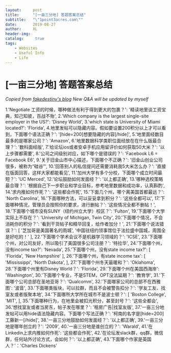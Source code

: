 ```yaml
---
layout:     post
title:      "[一亩三分地] 答题答案总结"
subtitle:   "\"1point3acres.com\""
date:       2019-08-27
author:     XL
header-img: 
catalog: 	 true
tags:
    - Websites
    - Useful Info
    - Life
---
```

# [一亩三分地] 答题答案总结

*Copied from [fakedestiny's blog](https://www.cnblogs.com/fakedestiny/p/11141450.html)*
*New Q&A will be updated by myself*

1.'Negotiate 工资的时候，哪种做法有利于得到更大的包裹？': '精读地里谈工资宝典，知己知彼，百战不殆',
2.'Which company is the largest single-site employer in the US?': 'Disney World',
3.'which state is University of Miami located?': 'Florida',
4.地里发帖可以隐藏内容。假如要设置200积分以上才可以看到，下面哪个语法正确？': '[hide=200]想要隐藏的内容[/hide]',
5.'地里面经数目最多的是哪家公司？': 'Amazon',
6.'地里数据科学类职位面经放在在什么版最合理？': '数科面经版',
7.'给论坛ios或者安卓手机应用留评价如何获取50大米？': '以上步骤都需要',
8.'公司之间级别对应，如下哪个是错误的？': 'Facebook L6 = Facebook E6',
9.'关于旧金山市中心描述，下面哪个不正确？': '旧金山创业公司很多，被称为“硅谷”',
10.'回答别人的私信提问还需要消耗我5大米怎么办？': '直接在版面回答，这样大家都能看见',
11.'加州大学有多个分校，下面哪个成立时间最短？': 'UC Merced',
12.'论坛鼓励如何发面经？': '以上都正确',
13.'哪种选校策略最合理？': '根据自己下一步职业和学业目标，参考地里数据和成功率，认真斟酌',
14.'求内推如何作死？': '这些都会作死',
15.'下面几个州，哪个离美国首都最远？': 'North Carolina',
16.'下面哪种方法，可以妥妥拿到积分？': '这些全都可以',
17.'下面哪种情况，管理员会按照你的要求，进行删帖？': '这些情况全都不删帖！',
18.'下面哪个城市没有SUNY（纽约州立大学）校区？': 'Fulton',
19.'下面哪个大学实际上不存在？': 'University of Michigan, Twin City',
20.'下面哪个情况，不会消耗你的积分？': '看到干货帖子和精华回复，给作者加分！',
21.'下面哪个说法错误？': [
                    '芝加哥是美国著名的雨城',
                    '中国驻纽约领事馆位于法拉盛中国城，周围全是好吃的！'
                ],
22.'下面哪个学术会议不是机器学习领域的？': 'ICSE',
23.'下面哪个州，对公司友好，所以吸引了美国很多公司注册？': '特拉华',
24.'下面哪个州，没有income tax?': 'Nevada',
25.'下面哪个州，没有state income tax?': [
                    'Florida',
                    'New Hampshire'
                ],
26.'下面哪个州，有state income tax': [
                    'Mississippi',
                    'North Dakota',
                ],
27.'下面哪个州冬天最暖和？': 'Oklahoma',
28.'下面哪个州里有Disney World？': 'Florida',
29.'下面哪个州在美国西海岸': 'Washington',
30.'下面哪个专业，不是STEM，OPT没法延期？': '教育学',
31.'下面哪个公司总部在圣地亚哥？': 'Qualcomm',
32.'下面哪家公司的总部不在西雅图': '波音',
33.'下面哪类版块，可以拉群，而且不会被警告扣分？': '学友工友、找室友或者版聚本地',
34.'下面哪所大学所在城市不是波士顿？': [
                    'Boston College',
                    'MIT',
                ],
35.'下面哪种行为，在地里会被扣光积分，甚至封号？': '这些全都会',
36.'想找室友或者当房东，帖子发在哪里？': '租房广告|找室友版',
37.'一亩三分地发帖可以用hide语法隐藏内容。下面哪个写法正确？': '柯南的名字是[hide=200]工藤新一[/hide]',
38.'一亩三分地鼓励如何发面经？': '以上都正确',
39.'一亩三分地是哪年创立的？': '2009',
40.'一亩三分地是谁创立的？': 'Warald',
41.'在Linkedin上求内推如何作死': '这些都会作死',
42.'在论坛发slack群，qq群，微信群，任何站外讨论方式，会如何？': '以上都正确',
43.'下面哪个作家是英国人？'：'Charles Dickens'